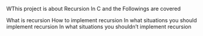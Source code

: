WThis project is about Recursion In C and the Followings are covered

What is recursion
How to implement recursion
In what situations you should implement recursion
In what situations you shouldn’t implement recursion
